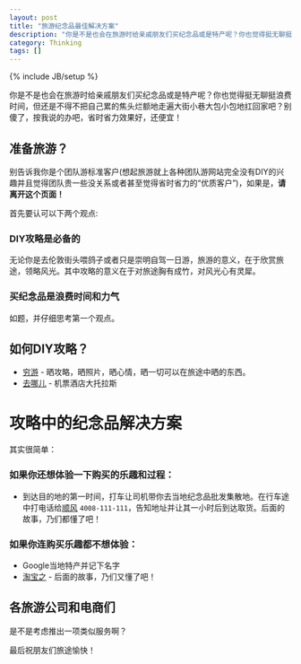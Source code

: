 ```yaml
---
layout: post
title: "旅游纪念品最佳解决方案"
description: "你是不是也会在旅游时给亲戚朋友们买纪念品或是特产呢？你也觉得挺无聊挺浪费时间，但还是不得不把自己累的焦头烂额地走遍大街小巷大包小包地扛回家吧？别傻了，按我说的办吧，省时省力效果好，还便宜！"
category: Thinking
tags: []
---
```

{% include JB/setup %}

你是不是也会在旅游时给亲戚朋友们买纪念品或是特产呢？你也觉得挺无聊挺浪费时间，但还是不得不把自己累的焦头烂额地走遍大街小巷大包小包地扛回家吧？别傻了，按我说的办吧，省时省力效果好，还便宜！

## 准备旅游？

别告诉我你是个团队游标准客户(想起旅游就上各种团队游网站完全没有DIY的兴趣并且觉得团队贵一些没关系或者甚至觉得省时省力的“优质客户”)，如果是，**请离开这个页面！**

首先要认可以下两个观点:

### DIY攻略是必备的

无论你是去伦敦街头喂鸽子或者只是崇明自驾一日游，旅游的意义，在于欣赏旅途，领略风光。其中攻略的意义在于对旅途胸有成竹，对风光心有灵犀。

### 买纪念品是浪费时间和力气

如题，并仔细思考第一个观点。

## 如何DIY攻略？

* [穷游](http://www.go2eu.com) - 晒攻略，晒照片，晒心情，晒一切可以在旅途中晒的东西。
* [去哪儿](http://www.qunar.com) - 机票酒店大托拉斯

# 攻略中的纪念品解决方案

其实很简单：

### 如果你还想体验一下购买的乐趣和过程：

* 到达目的地的第一时间，打车让司机带你去当地纪念品批发集散地。在行车途中打电话给[顺风](http://www.sf-express.com) `4008-111-111`，告知地址并让其一小时后到达取货。后面的故事，乃们都懂了吧！


### 如果你连购买乐趣都不想体验：

* Google当地特产并记下名字
* [淘宝之](http://www.taobao.com) - 后面的故事，乃们又懂了吧！

## 各旅游公司和电商们

是不是考虑推出一项类似服务啊？

最后祝朋友们旅途愉快！



